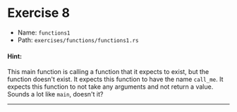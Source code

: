 # Exercise 8

- Name: ```functions1```
- Path: ```exercises/functions/functions1.rs```
#### Hint: 

This main function is calling a function that it expects to exist, but the
function doesn't exist. It expects this function to have the name `call_me`.
It expects this function to not take any arguments and not return a value.
Sounds a lot like `main`, doesn't it?


---



